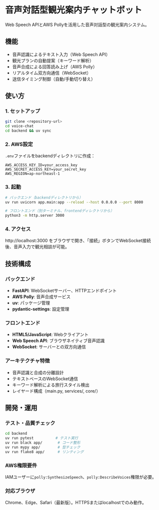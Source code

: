 # 音声対話型観光案内チャットボット

Web Speech APIとAWS Pollyを活用した音声対話型の観光案内システム。

## 機能

- 音声認識によるテキスト入力（Web Speech API）
- 観光プランの自動提案（キーワード解析）
- 音声合成による回答読み上げ（AWS Polly）
- リアルタイム双方向通信（WebSocket）
- 送信タイミング制御（自動/手動切り替え）

## 使い方

### 1. セットアップ
```bash
git clone <repository-url>
cd voice-chat
cd backend && uv sync
```

### 2. AWS設定
`.env`ファイルをbackendディレクトリに作成：
```
AWS_ACCESS_KEY_ID=your_access_key
AWS_SECRET_ACCESS_KEY=your_secret_key  
AWS_REGION=ap-northeast-1
```

### 3. 起動
```bash
# バックエンド（backendディレクトリから）
uv run uvicorn app.main:app --reload --host 0.0.0.0 --port 8000

# フロントエンド（別ターミナル、frontendディレクトリから）
python3 -m http.server 3000
```

### 4. アクセス
http://localhost:3000 をブラウザで開き、「接続」ボタンでWebSocket接続後、音声入力で観光相談が可能。

## 技術構成

### バックエンド
- **FastAPI**: WebSocketサーバー、HTTPエンドポイント
- **AWS Polly**: 音声合成サービス
- **uv**: パッケージ管理
- **pydantic-settings**: 設定管理

### フロントエンド  
- **HTML5/JavaScript**: Webクライアント
- **Web Speech API**: ブラウザネイティブ音声認識
- **WebSocket**: サーバーとの双方向通信

### アーキテクチャ特徴
- 音声認識と合成の分離設計
- テキストベースのWebSocket通信
- キーワード解析による旅行スタイル検出
- レイヤード構成（main.py, services/, core/）

## 開発・運用

### テスト・品質チェック
```bash
cd backend
uv run pytest          # テスト実行
uv run black app/       # コード整形
uv run mypy app/        # 型チェック
uv run flake8 app/      # リンティング
```

### AWS権限要件
IAMユーザーに`polly:SynthesizeSpeech`、`polly:DescribeVoices`権限が必要。

### 対応ブラウザ
Chrome、Edge、Safari（最新版）。HTTPSまたはlocalhostでのみ動作。

